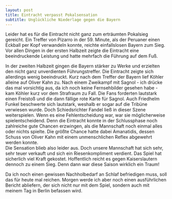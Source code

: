 ```yaml
---
layout: post
title: Eintracht verpasst Pokalsensation
subtitle: Unglückliche Niederlage gegen die Bayern
---
```


Leider hat es für die Eintracht nicht ganz zum erträumten Pokalsieg gereicht. Ein Treffer von Pizarro in der 59. Minute, als der Peruaner einen Eckball per Kopf verwandeln konnte, reichte einfallslosen Bayern zum Sieg. Vor allen Dingen in der ersten Halbzeit zeigte die Eintracht eine beeindruckende Leistung und hatte mehrfach die Führung auf dem Fuß. 

In der zweiten Halbzeit gingen die Bayern stärker zu Werke und erzielten den nicht ganz unverdienten Führungstreffer. Die Eintracht zeigte sich allerdings wenig beeindruckt. Kurz nach dem Treffer der Bayern lief Köhler alleine auf Oliver Kahn zu. Nach einem Zweikampf mit Sagnol - ich drücke das mal vorsichtig aus, da ich noch keine Fernsehbilder gesehen habe - kam Köhler kurz vor dem Strafraum zu Fall. Die Fans forderten lautstark einen Freistoß und die dann fällige rote Karte für Sagnol. Auch Friedhelm Funkel beschwerte sich lautstark, weshalb er sogar auf die Tribüne verwiesen wurde. Doch Schiedsrichter Fandel ließ in dieser Szene weiterspielen. Wenn es eine Fehlentscheidung war, war sie möglicherweise spielentscheidend. Denn die Eintracht konnte in der Schlussphase noch zahlreiche gute Chancen erzwingen, als die Mannschaft noch einmal alles oder nichts spielte. Die größte Chance hatte dabei Amanatidis, dessen Schuss von Oliver Kahn mit einem unmenschlichen Reflex abgewehrt werden konnte.  
Die Sensation blieb also leider aus. Doch unsere Mannschaft hat sich sehr, sehr teuer verkauft und sich ein Riesenkompliment verdient. Das Spiel hat sicherlich viel Kraft gekostet. Hoffentlich reicht es gegen Kaiserslautern dennoch zu einem Sieg. Denn dann war diese Saison wirklich ein Traum!

Da ich noch einen gewissen Nachholbedarf an Schlaf befriedigen muss, soll das für heute mal reichen. Morgen werde ich aber noch einen ausführlichen Bericht abliefern, der sich nicht nur mit dem Spiel, sondern auch mit meinem Tag in Berlin befassen wird.
